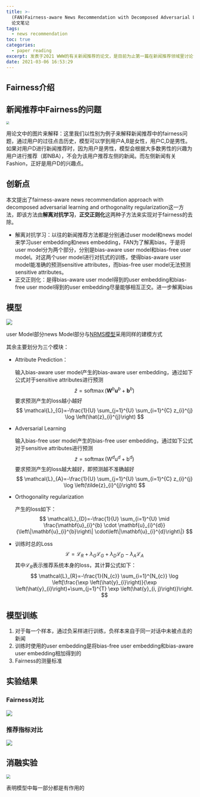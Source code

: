 ```yaml
---
title: >-
  (FAN)Fairness-aware News Recommendation with Decomposed Adversarial Learning
  论文笔记
tags:
  - news recommendation
toc: true
categories:
  - paper reading
excerpt: 发表于2021 WWW的有关新闻推荐的论文，是目前为止第一篇在新闻推荐领域里讨论fairness的文章
date: 2021-03-06 16:53:29
---
```



## Fairness介绍



## 新闻推荐中Fairness的问题

<img src="https://gitblog-1302688916.cos.ap-beijing.myqcloud.com/cs224n/202103/03/160930-167891.png" style="zoom:50%;" />

用论文中的图片来解释：这里我们以性别为例子来解释新闻推荐中的fairness问题，通过用户的过往点击历史，模型可以学到用户A,B是女性，用户C,D是男性。如果对用户D进行新闻推荐时，因为用户是男性，模型会根据大多数男性的兴趣为用户进行推荐（即NBA），不会为该用户推荐左侧的新闻。而左侧新闻有关Fashion，正好是用户D的兴趣点。



## 创新点

本文提出了fairness-aware news recommendation approach with decomposed adversarial learning and orthogonality regularization这一方法，即该方法由**解离对抗学习**，**正交正则化**这两种子方法来实现对于fairness的去除。

-   解离对抗学习：以往的新闻推荐方法都是分别通过user model和news model来学习user embedding和news embedding，FAN为了解离bias，于是将user model分为两个部分，分别是bias-aware user model和bias-free user model。对这两个user model进行对抗式的训练，使得bias-aware user model能准确的预测sensitive attributes，而bias-free user model无法预测sensitive attributes。
-   正交正则化：是得bias-aware user model得到的user embedding和bias-free user model得到的user embedding尽量能够相互正交。进一步解离bias



## 模型

![](https://gitblog-1302688916.cos.ap-beijing.myqcloud.com/cs224n/202103/03/161853-804919.png)

user Model部分news Model部分与[NRMS模型]()采用同样的建模方式

其余主要划分为三个模块：

-   Attribute Prediction：

    输入bias-aware user model产生的bias-aware user embedding，通过如下公式对于sensitive attributes进行预测
    $$
    \hat{z}=\operatorname{softmax}\left(\mathbf{W}^{b} \mathbf{u}^{b}+\mathbf{b}^{b}\right)
    $$
    要求预测产生的loss越小越好
    $$
    \mathcal{L}_{G}=-\frac{1}{U} \sum_{j=1}^{U} \sum_{i=1}^{C} z_{i}^{j} \log \left(\hat{z}_{i}^{j}\right)
    $$

-   Adversarial Learning

    输入bias-free user model产生的bias-free user embedding，通过如下公式对于sensitive attributes进行预测
    $$
    \tilde{z}=\operatorname{softmax}\left(\mathrm{W}^{d} \mathrm{u}^{d}+\mathrm{b}^{d}\right)
    $$
    要求预测产生的loss越大越好，即预测越不准确越好
    $$
    \mathcal{L}_{A}=-\frac{1}{U} \sum_{j=1}^{U} \sum_{i=1}^{C} z_{i}^{j} \log \left(\tilde{z}_{i}^{j}\right)
    $$
    
-   Orthogonality regularization

    产生的loss如下：
    $$
    \mathcal{L}_{D}=-\frac{1}{U} \sum_{i=1}^{U} \mid \frac{\mathbf{u}_{i}^{b} \cdot \mathbf{u}_{i}^{d}}{\left\|\mathbf{u}_{i}^{b}\right\| \cdot\left\|\mathbf{u}_{i}^{d}\right\|}
    $$

-   训练时总的Loss
    $$
    \mathcal{L}=\mathcal{L}_{R}+\lambda_{G} \mathcal{L}_{G}+\lambda_{D} \mathcal{L}_{D}-\lambda_{A} \mathcal{L}_{A}
    $$
    其中$\mathcal{L}_{R}$表示推荐系统本身的loss，其计算公式如下：
    $$
    \mathcal{L}_{R}=-\frac{1}{N_{c}} \sum_{i=1}^{N_{c}} \log \left[\frac{\exp \left(\hat{y}_{i}\right)}{\exp \left(\hat{y}_{i}\right)+\sum_{j=1}^{T} \exp \left(\hat{y}_{i, j}\right)}\right.
    $$

## 模型训练

1.  对于每一个样本，通过负采样进行训练，负样本来自于同一对话中未被点击的新闻
2.  训练时使用的user embedding是将bias-free user embedding和bias-aware user embedding相加得到的
3.  Fairness的测量标准



## 实验结果

### Fairness对比

![](https://gitblog-1302688916.cos.ap-beijing.myqcloud.com/cs224n/202103/24/122156-637482.png)

### 推荐指标对比

![](https://gitblog-1302688916.cos.ap-beijing.myqcloud.com/cs224n/202103/24/122322-522008.png)



## 消融实验

<img src="https://gitblog-1302688916.cos.ap-beijing.myqcloud.com/cs224n/202103/03/165459-599313.png" style="zoom:67%;" />

表明模型中每一部分都是有作用的